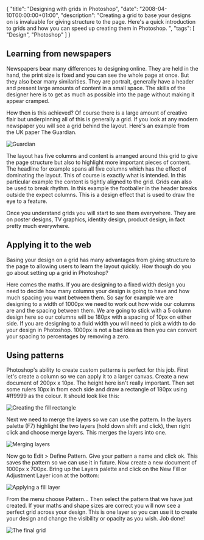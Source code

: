 {
  "title": "Designing with grids in Photoshop",
  "date": "2008-04-10T00:00:00+01:00",
  "description": "Creating a grid to base your designs on is invaluable for giving structure to the page. Here's a quick introduction to grids and how you can speed up creating them in Photoshop. ",
  "tags": [
    "Design",
    "Photoshop"
  ]
}

## Learning from newspapers

Newspapers bear many differences to designing online. They are held in the hand, the print size is fixed and you can see the whole page at once. But they also bear many similarities. They are portrait, generally have a header and present large amounts of content in a small space. The skills of the designer here is to get as much as possible into the page without making it appear cramped.

How then is this achieved? Of course there is a large amount of creative flair but underpinning all of this is generally a grid. If you look at any modern newspaper you will see a grid behind the layout. Here's an example from the UK paper The Guardian.

![Guardian][1] 

The layout has five columns and content is arranged around this grid to give the page structure but also to highlight more important pieces of content. The headline for example spans all five columns which has the effect of dominating the layout. This of course is exactly what is intended. In this particular example the content is tightly aligned to the grid. Grids can also be used to break rhythm. In this example the footballer in the header breaks outside the expect columns. This is a design effect that is used to draw the eye to a feature.

Once you understand grids you will start to see them everywhere. They are on poster designs, TV graphics, identity design, product design, in fact pretty much everywhere.

## Applying it to the web

Basing your design on a grid has many advantages from giving structure to the page to allowing users to learn the layout quickly. How though do you go about setting up a grid in Photoshop?

Here comes the maths. If you are designing to a fixed width design you need to decide how many columns your design is going to have and how much spacing you want between them. So say for example we are designing to a width of 1000px we need to work out how wide our columns are and the spacing between them. We are going to stick with a 5 column design here so our columns will be 180px with a spacing of 10px on either side. If you are designing to a fluid width you will need to pick a width to do your design in Photoshop. 1000px is not a bad idea as then you can convert your spacing to percentages by removing a zero.

## Using patterns

Photoshop's ability to create custom patterns is perfect for this job. First let's create a column so we can apply it to a larger canvas. Create a new document of 200px x 10px. The height here isn't really important. Then set some rulers 10px in from each side and draw a rectangle of 180px using #ff9999 as the colour. It should look like this:

![Creating the fill rectangle][2] 

Next we need to merge the layers so we can use the pattern. In the layers palette (F7) highlight the two layers (hold down shift and click), then right click and choose merge layers. This merges the layers into one.

![Merging layers][3] 

Now go to Edit > Define Pattern. Give your pattern a name and click ok. This saves the pattern so we can use it in future. Now create a new document of 1000px x 700px. Bring up the Layers palette and click on the New Fill or Adjustment Layer icon at the bottom:

![Applying a fill layer][4] 

From the menu choose Pattern... Then select the pattern that we have just created. If your maths and shape sizes are correct you will now see a perfect grid across your design. This is one layer so you can use it to create your design and change the visibility or opacity as you wish. Job done! 

![The final grid][5]

 [1]: http://shapeshed.com/images/articles/guardian_grid.jpg
 [2]: http://shapeshed.com/images/articles/grid_rectangle.jpg
 [3]: http://shapeshed.com/images/articles/grid_merge.jpg
 [4]: http://shapeshed.com/images/articles/grid_new_fill.jpg
 [5]: http://shapeshed.com/images/articles/grid_final.png

